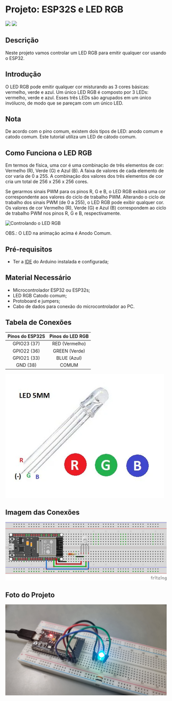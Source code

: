 # Projeto: ESP32S e LED RGB

![](https://img.shields.io/badge/Licença-MIT-greem) ![](https://img.shields.io/badge/Linguagem-C-yellow)


## Descrição
Neste projeto vamos controlar um LED RGB para emitir qualquer cor usando o ESP32.

## Introdução
O LED RGB pode emitir qualquer cor misturando as 3 cores básicas: vermelho, verde e azul. Um único LED RGB é composto por 3 LEDs: vermelho, verde e azul. Esses três LEDs são agrupados em um único invólucro, de modo que se pareçam com um único LED.

## Nota
De acordo com o pino comum, existem dois tipos de LED: anodo comum e catodo comum. Este tutorial utiliza um LED de cátodo comum.

## Como Funciona o LED RGB
Em termos de física, uma cor é uma combinação de três elementos de cor: Vermelho (R), Verde (G) e Azul (B). A faixa de valores de cada elemento de cor varia de 0 a 255. A combinação dos valores dos três elementos de cor cria um total de 256 x 256 x 256 cores.

Se gerarmos sinais PWM para os pinos R, G e B, o LED RGB exibirá uma cor correspondente aos valores do ciclo de trabalho PWM. Alterando o ciclo de trabalho dos sinais PWM (de 0 a 255), o LED RGB pode exibir qualquer cor. Os valores de cor Vermelho (R), Verde (G) e Azul (B) correspondem ao ciclo de trabalho PWM nos pinos R, G e B, respectivamente.

![Controlando o LED RGB](https://github.com/user-attachments/assets/3c41a88a-3397-4717-aade-f1b82abd70de)

OBS.: O LED na animação acima é Anodo Comum.

## Pré-requisitos
* Ter a [IDE](https://www.arduino.cc/en/software/) do Arduino instalada e configurada;

## Material Necessário
* Microcontrolador ESP32 ou ESP32s;
* LED RGB Catodo comum;
* Protoboard e jumpers;
* Cabo de dados para conexão do microcontrolador ao PC.

## Tabela de Conexões
|Pinos do ESP32S|Pinos do LED RGB|
| :---: | :---: |
|GPIO23 (37)|RED (Vermelho)|
|GPIO22 (36)|GREEN (Verde)|
|GPIO21 (33)|BLUE (Azul)|
|GND (38)|COMUM|

![Pinagem LED RGB](led_rgb_pinout.jpg
)

## Imagem das Conexões

![Conexão dos componentes](ESP32s_LED_RGB_Simplificado.png)

## Foto do Projeto

![Foto do Projeto](ESP32s_LED_RGB_Simplificado.jpg)

